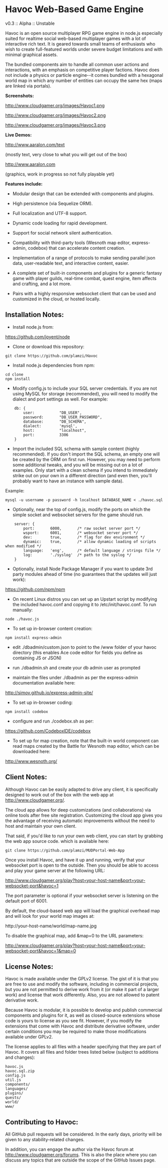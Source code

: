 Havoc Web-Based Game Engine
===========================
v0.3 :: Alpha :: Unstable

Havoc is an open source multiplayer RPG game engine in node.js especially suited for realtime social web-based multiplayer games with a lot of interactive rich text. It is geared towards small teams of enthusiasts who wish to create full-featured worlds under severe budget limitations and with minimal graphical assets. 

The bundled components aim to handle all common user actions and interactions, with an emphasis on competitive player factions. Havoc does not include a physics or particle engine--it comes bundled with a hexagonal world map in which any number of entities can occupy the same hex (maps are linked via portals). 


<b>Screenshots:</b>

http://www.cloudgamer.org/images/Havoc1.png

http://www.cloudgamer.org/images/Havoc2.png

http://www.cloudgamer.org/images/Havoc3.png


<b>Live Demos:</b>

http://www.aaralon.com/text

(mostly text, very close to what you will get out of the box)


http://www.aaralon.com

(graphics, work in progress so not fully playable yet)


<b>Features include:</b>

* Modular design that can be extended with components and plugins.

* High persistence (via Sequelize ORM).

* Full localization and UTF-8 support.

* Dynamic code loading for rapid development.

* Support for social network silent authentication.

* Compatibility with third-party tools (Wesnoth map editor, express-admin, codebox) that can accelerate content creation.

* Implementation of a range of protocols to make sending parallel json data, user-readable text, and interactive content, easier.

* A complete set of built-in components and plugins for a generic fantasy game with player guilds, real-time combat, quest engine, item affects and crafting, and a lot more.

* Pairs with a highly responsive websocket client that can be used and customized in the cloud, or hosted locally.


<h2>Installation Notes:</h2>

* Install node.js from: 

https://github.com/joyent/node

* Clone or download this repository:
```
git clone https://github.com/plamzi/Havoc
```

* Install node.js dependencies from npm:
```
cd clone
npm install
```

* Modify config.js to include your SQL server credentials. If you are not using MySQL for storage (recommended), you will need to modify the dialect and port settings as well. For example:
```
    db: {
        user:			"DB_USER",
        password:		"DB_USER_PASSWORD",
        database:		"DB_SCHEMA",
        dialect: 		'mysql',
        host:			"localhost",
        port:			3306
    }
```
* Import the included SQL schema with sample content (highly recommended). If you don't import the SQL schema, an empty one will be created by the ORM on first run. However, you may need to perform some additional tweaks, and you will be missing out on a lot of examples. Only start with a clean schema if you intend to immediately strike out on your own in a different direction (and even then, you'll probably want to have an instance with sample data).

Example:
```
mysql -u username -p password -h localhost DATABASE_NAME < ./havoc.sql
```

* Optionally, near the top of config.js, modify the ports on which the simple socket and websocket servers for the game should run.
```
	server: {
		port:		6000, 		/* raw socket server port */
		wsport:		6001, 		/* websocket server port */
		dev:		true, 		/* flag for dev environment */
		dynamic:	true, 		/* allow dynamic loading of scripts when modified */
		language:	'eng', 		/* default language / strings file */
		log: 		'./syslog' 	/* path to the syslog */
	}
```
* Optionally, install Node Package Manager if you want to update 3rd party modules ahead of time (no guarantees that the updates will just work):

https://github.com/npm/npm

* On recent Linux distros you can set up an Upstart script by modifying the included havoc.conf and copying it to /etc/init/havoc.conf. To run manually:
```
node ./havoc.js
```
* To set up in-browser content creation:
```
npm install express-admin
```
- edit ./dbadmin/custom.json to point to the /www folder of your havoc directory (this enables Ace code editor for fields you define as containing JS or JSON)

- run ./dbadmin.sh and create your db admin user as prompted

- maintain the files under ./dbadmin as per the express-admin documentation available here:

http://simov.github.io/express-admin-site/

* To set up in-browser coding:
```
npm install codebox
```
- configure and run ./codebox.sh as per:

https://github.com/CodeboxIDE/codebox

* To set up for map creation, note that the built-in world component can read maps created by the Battle for Wesnoth map editor, which can be downloaded here:

http://www.wesnoth.org/


<h2>Client Notes:</h2>

Although Havoc can be easily adapted to drive any client, it is specifically designed to work out of the box with the web app at http://www.cloudgamer.org/. 

The cloud app allows for deep customizations (and collaborations) via online tools after free site registration. Customizing the cloud app gives you the advantage of receiving automatic improvements without the need to host and maintain your own client.

That said, if you'd like to run your own web client, you can start by grabbing the web app source code. which is available here: 
```
git clone https://github.com/plamzi/MUDPortal-Web-App
```

Once you install Havoc, and have it up and running, verify that your websocket port is open to the outside. Then you should be able to access and play your game server at the following URL:

http://www.cloudgamer.org/play?host=your-host-name&port=your-websocket-port&havoc=1

The port parameter is optional if your websocket server is listening on the default port of 6001.


By default, the cloud-based web app will load the graphical overhead map and will look for your world map images at:

http://your-host-name/world/map-name.jpg

To disable the graphical map, add &map=0 to the URL parameters:

http://www.cloudgamer.org/play?host=your-host-name&port=your-websocket-port&havoc=1&map=0


<h2>License Notes:</h2>

Havoc is made available under the GPLv2 license. The gist of it is that you are free to use and modify the software, including in commercial projects, but you are not permitted to derive work from it (or make it part of a larger work) and license that work differently. Also, you are not allowed to patent derivative work.

Because Havoc is modular, it is possible to develop and publish commercial components and plugins for it, as well as closed-source extensions whose code is yours to license as you see fit. However, if you modify the extensions that come with Havoc and distribute derivative software, under certain conditions you may be required to make those modifications available under GPLv2.

The license applies to all files with a header specifying that they are part of Havoc. It covers all files and folder trees listed below (subject to additions and changes):
```
havoc.js
havoc.sql.zip
config.js
util.js
components/
languages/
plugins/
quests/
world/
www/
```

<h2>Contributing to Havoc:</h2>

All GitHub pull requests will be considered. In the early days, priority will be given to any stability-related changes. 

In addition, you can engage the author via the Havoc forum at http://www.cloudgamer.org/forums. This is also the place where you can discuss any topics that are outside the scope of the GitHub Issues page.